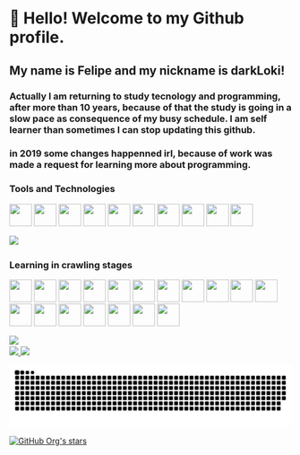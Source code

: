 <!--## Índice

*[Tittle and front image](#tittle-and-front-image)
*[Badges](#badges)
*[Índice](#Índice)
*[Description of project](#Description-of-project)
*[Status of project](#Status-of-project) > 🚧 Project in the development 🚧
*[Functionality and demonstration of application](#Functionality-and-demonstration-of-application)
*[Access on project](#Access-on-project)
*[Tools used](#Tools-used)
*[People, who contributed with the project](#Who-contributed-with-the-project)
*[Developers persons on the project](#Developers-persons-on-the-project)
*[License](#License)
*[Conclusion](#Conclusion) -->

# 👋 Hello! Welcome to my Github profile.

## My name is Felipe and my nickname is darkLoki!

### Actually I am returning to study tecnology and programming, after more than 10 years, because of that the study is going in a slow pace as consequence of my busy schedule. I am self learner than sometimes I can stop updating this github. 

### in 2019 some changes happenned irl, because of work was made a request for learning more about programming.

### Tools and Technologies

<img src="https://cdn.jsdelivr.net/gh/devicons/devicon/icons/arduino/arduino-original.svg" width="40" height="40" /> <img src="https://cdn.jsdelivr.net/gh/devicons/devicon/icons/c/c-original.svg" width="40" height="40" /> <img src="https://cdn.jsdelivr.net/gh/devicons/devicon/icons/cplusplus/cplusplus-original.svg" width="40" height="40" /> <img src="https://cdn.jsdelivr.net/gh/devicons/devicon/icons/css3/css3-original.svg" width="40" height="40"/> <img src="https://cdn.jsdelivr.net/gh/devicons/devicon/icons/html5/html5-original.svg" width="40" height="40" /> <img src="https://cdn.jsdelivr.net/gh/devicons/devicon/icons/linux/linux-original.svg" width="40" height="40" /> <img src="https://cdn.jsdelivr.net/gh/devicons/devicon/icons/python/python-original.svg" width="40" height="40" />
<img src="https://cdn.jsdelivr.net/gh/devicons/devicon/icons/raspberrypi/raspberrypi-original.svg" width="40" height="40" /> <img src="https://cdn.jsdelivr.net/gh/devicons/devicon/icons/bash/bash-original.svg"  width="40" height="40"/> <img src="https://cdn.jsdelivr.net/gh/devicons/devicon/icons/docker/docker-original.svg" width="40" height="40"/>



<img src="https://img.shields.io/badge/stage-learning-green">


### Learning in crawling stages

<img src="https://cdn.jsdelivr.net/gh/devicons/devicon/icons/bitbucket/bitbucket-original.svg" width="40" height="40" /> <img src="https://cdn.jsdelivr.net/gh/devicons/devicon/icons/codepen/codepen-plain.svg" width="40" height="40" /> <img src="https://cdn.jsdelivr.net/gh/devicons/devicon/icons/confluence/confluence-original.svg" width="40" height="40" />
<img src="https://cdn.jsdelivr.net/gh/devicons/devicon/icons/git/git-original.svg" width="40" height="40"/> <img src="https://cdn.jsdelivr.net/gh/devicons/devicon/icons/github/github-original.svg" width="40" height="40" /> <img src="https://cdn.jsdelivr.net/gh/devicons/devicon/icons/java/java-original.svg" width="40" height="40" /> <img src="https://cdn.jsdelivr.net/gh/devicons/devicon/icons/javascript/javascript-original.svg" width="40" height="40" /> <img src="https://cdn.jsdelivr.net/gh/devicons/devicon/icons/jira/jira-original.svg" width="40" height="40" /> <img src="https://cdn.jsdelivr.net/gh/devicons/devicon/icons/jupyter/jupyter-original.svg" width="40" height="40" /> <img src="https://cdn.jsdelivr.net/gh/devicons/devicon/icons/linkedin/linkedin-original.svg" width="40" height="40" /> <img src="https://cdn.jsdelivr.net/gh/devicons/devicon/icons/matlab/matlab-original.svg" width="40" height="40" /> <img src="https://cdn.jsdelivr.net/gh/devicons/devicon/icons/slack/slack-original.svg" width="40" height="40" /> <img src="https://cdn.jsdelivr.net/gh/devicons/devicon/icons/sourcetree/sourcetree-original.svg" width="40" height="40" /> <img src="https://cdn.jsdelivr.net/gh/devicons/devicon/icons/tensorflow/tensorflow-original.svg" width="40" height="40" /> <img src="https://cdn.jsdelivr.net/gh/devicons/devicon/icons/trello/trello-plain.svg" width="40" height="40" /> <img src="https://cdn.jsdelivr.net/gh/devicons/devicon/icons/vscode/vscode-original.svg" width="40" height="40" /> <img src="https://cdn.jsdelivr.net/gh/devicons/devicon/icons/gcc/gcc-original.svg" width="40" height="40" /> <img src="https://cdn.jsdelivr.net/gh/devicons/devicon/icons/ssh/ssh-original-wordmark.svg" width="40" height="40" />
          



<img src="https://img.shields.io/badge/stage-crawling-blue">


<div>
<a href="https://github.com/darkLoki3">
<img height="180em" src="https://github-readme-stats.vercel.app/api/top-langs/?username=darkLoki3&layout=compact&langs_count=7&theme=dracula"/>
<img height="180em" src="https://github-readme-stats.vercel.app/api?username=darkLoki3&show_icons=true&theme=dracula&include_all_commits=true&count_private=true"/>
</div>
  
 ![Snake animation](https://github.com/darkLoki3/darkLoki3/blob/output/github-contribution-grid-snake.svg)

![GitHub Org's stars](https://img.shields.io/github/stars/darkLoki3?style=social)

<!---
darkLoki3/darkLoki3 is a ✨ special ✨ repository because its `README.md` (this file) appears on your GitHub profile.
You can click the Preview link to take a look at your changes.
--->
